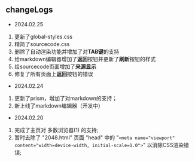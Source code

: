 ## changeLogs

- 2024.02.25
1. 更新了global-styles.css
2. 精简了sourcecode.css
3. 删除了自动渲染功能并增加了对**TAB键**的支持
4. 给markdown编辑器增加了**返回**按钮并更新了**刷新**按钮的样式
5. 给sourcecode页面增加了**来源显示**
6. 修复了所有页面上**返回**按钮的错误

- 2024.02.24
1. 更新了prism，增加了对markdown的支持；
2. 新上线了markdown编辑器（开发中）

- 2024.02.20
1. 完成了主页对 多数浏览器(1) 的支持;  
2. 暂时去除了 "2048.html" 页面 "head" 中的 "`<meta name="viewport" content="width=device-width, initial-scale=1.0">`" 以消除CSS渲染错误;
